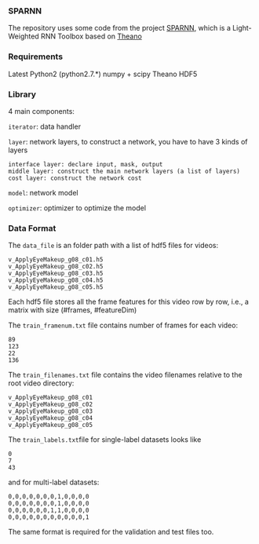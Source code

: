 ### SPARNN
The repository uses some code from the project [SPARNN](https://github.com/sxjscience/SPARNN), which is a Light-Weighted RNN Toolbox based on [Theano](http://deeplearning.net/software/theano/install.html)


### Requirements

Latest Python2 (python2.7.*) 
numpy + scipy 
Theano 
HDF5 


### Library
4 main components:

`iterator`: data handler

`layer`: network layers, to construct a network, you have to have 3 kinds of layers
```
interface layer: declare input, mask, output
middle layer: construct the main network layers (a list of layers)
cost layer: construct the network cost
```
`model`: network model

`optimizer`: optimizer to optimize the model


### Data Format
The `data_file` is an folder path with a list of hdf5 files for videos:
```
v_ApplyEyeMakeup_g08_c01.h5
v_ApplyEyeMakeup_g08_c02.h5
v_ApplyEyeMakeup_g08_c03.h5
v_ApplyEyeMakeup_g08_c04.h5
v_ApplyEyeMakeup_g08_c05.h5
```
Each hdf5 file stores all the frame features for this video row by row, i.e., a matrix with size (#frames, #featureDim)

The `train_framenum.txt` file contains number of frames for each video:
```
89
123
22
136
```

The `train_filenames.txt` file contains the video filenames relative to the root video directory:
```
v_ApplyEyeMakeup_g08_c01
v_ApplyEyeMakeup_g08_c02
v_ApplyEyeMakeup_g08_c03
v_ApplyEyeMakeup_g08_c04
v_ApplyEyeMakeup_g08_c05
```

The `train_labels.txt`file for single-label datasets looks like
```
0
7
43
```
and for multi-label datasets:
```
0,0,0,0,0,0,0,1,0,0,0,0
0,0,0,0,0,0,0,1,0,0,0,0
0,0,0,0,0,0,1,1,0,0,0,0
0,0,0,0,0,0,0,0,0,0,0,1
```
The same format is required for the validation and test files too.